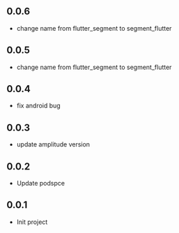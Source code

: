 ## 0.0.6
* change name from flutter_segment to segment_flutter

## 0.0.5
* change name from flutter_segment to segment_flutter

## 0.0.4
* fix android bug

## 0.0.3
* update amplitude version

## 0.0.2
* Update podspce

## 0.0.1
* Init project
